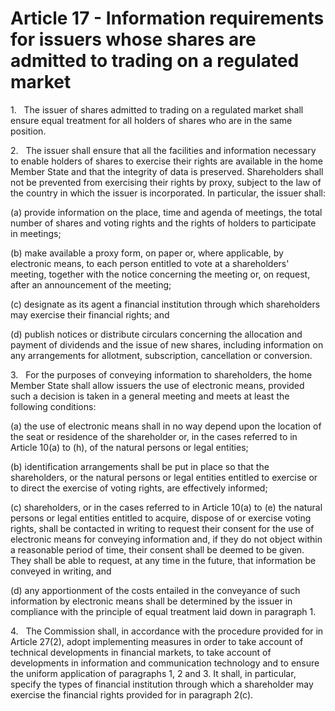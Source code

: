 # Article 17 - Information requirements for issuers whose shares are admitted to trading on a regulated market


1.   The issuer of shares admitted to trading on a regulated market shall ensure equal treatment for all holders of shares who are in the same position.

2.   The issuer shall ensure that all the facilities and information necessary to enable holders of shares to exercise their rights are available in the home Member State and that the integrity of data is preserved. Shareholders shall not be prevented from exercising their rights by proxy, subject to the law of the country in which the issuer is incorporated. In particular, the issuer shall:

(a) provide information on the place, time and agenda of meetings, the total number of shares and voting rights and the rights of holders to participate in meetings;

(b) make available a proxy form, on paper or, where applicable, by electronic means, to each person entitled to vote at a shareholders' meeting, together with the notice concerning the meeting or, on request, after an announcement of the meeting;

(c) designate as its agent a financial institution through which shareholders may exercise their financial rights; and

(d) publish notices or distribute circulars concerning the allocation and payment of dividends and the issue of new shares, including information on any arrangements for allotment, subscription, cancellation or conversion.

3.   For the purposes of conveying information to shareholders, the home Member State shall allow issuers the use of electronic means, provided such a decision is taken in a general meeting and meets at least the following conditions:

(a) the use of electronic means shall in no way depend upon the location of the seat or residence of the shareholder or, in the cases referred to in Article 10(a) to (h), of the natural persons or legal entities;

(b) identification arrangements shall be put in place so that the shareholders, or the natural persons or legal entities entitled to exercise or to direct the exercise of voting rights, are effectively informed;

(c) shareholders, or in the cases referred to in Article 10(a) to (e) the natural persons or legal entities entitled to acquire, dispose of or exercise voting rights, shall be contacted in writing to request their consent for the use of electronic means for conveying information and, if they do not object within a reasonable period of time, their consent shall be deemed to be given. They shall be able to request, at any time in the future, that information be conveyed in writing, and

(d) any apportionment of the costs entailed in the conveyance of such information by electronic means shall be determined by the issuer in compliance with the principle of equal treatment laid down in paragraph 1.

4.   The Commission shall, in accordance with the procedure provided for in Article 27(2), adopt implementing measures in order to take account of technical developments in financial markets, to take account of developments in information and communication technology and to ensure the uniform application of paragraphs 1, 2 and 3. It shall, in particular, specify the types of financial institution through which a shareholder may exercise the financial rights provided for in paragraph 2(c).
